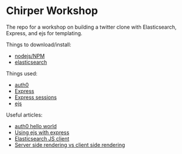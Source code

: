 Chirper Workshop
===

The repo for a workshop on building a twitter clone with Elasticsearch, Express, and ejs for templating.

Things to download/install:
- [nodejs/NPM](https://nodejs.org/en/)
- [elasticsearch](https://www.elastic.co/downloads/elasticsearch)

Things used:
- [auth0](https://auth0.com/)
- [Express](http://expressjs.com/)
- [Express sessions](https://github.com/expressjs/session)
- [ejs](http://www.embeddedjs.com/)

Useful articles:
- [auth0 hello world](https://auth0.com/docs/server-platforms/nodejs)
- [Using ejs with express](https://scotch.io/tutorials/use-ejs-to-template-your-node-application)
- [Elasticsearch JS client](https://www.elastic.co/guide/en/elasticsearch/client/javascript-api/current/api-reference-2-2.html)
- [Server side rendering vs client side rendering](https://medium.com/google-developers/tradeoffs-in-server-side-and-client-side-rendering-14dad8d4ff8b#.680cragy4)
